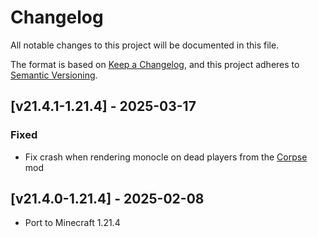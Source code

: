 # Changelog
All notable changes to this project will be documented in this file.

The format is based on [Keep a Changelog](https://keepachangelog.com/en/1.0.0/),
and this project adheres to [Semantic Versioning](https://semver.org/spec/v2.0.0.html).

## [v21.4.1-1.21.4] - 2025-03-17
### Fixed
- Fix crash when rendering monocle on dead players from the [Corpse](https://modrinth.com/mod/corpse) mod

## [v21.4.0-1.21.4] - 2025-02-08
- Port to Minecraft 1.21.4
